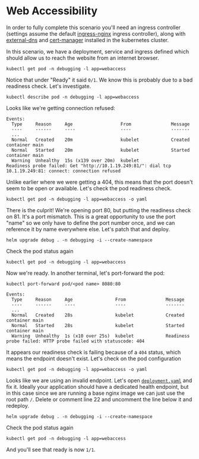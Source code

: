 # Web Accessibility

In order to fully complete this scenario you'll need an ingress controller (settings assume the default [ingress-nginx](https://github.com/kubernetes/ingress-nginx) ingress controller), along with [external-dns](https://github.com/kubernetes-sigs/external-dns) and [cert-manager](https://cert-manager.io/) installed in the kubernetes cluster.

In this scenario, we have a deployment, service and ingress defined which should allow us to reach the website from an internet browser.

```shell
kubectl get pod -n debugging -l app=webaccess
```

Notice that under "Ready" it said `0/1`. We know this is probably due to a bad readiness check. Let's investigate.

```shell
kubectl describe pod -n debugging -l app=webaccess
```

Looks like we're getting connection refused:
```shell
Events:
  Type     Reason     Age                  From               Message
  ----     ------     ----                 ----               -------
  ...
  Normal   Created    20m                  kubelet            Created container main
  Normal   Started    20m                  kubelet            Started container main
  Warning  Unhealthy  15s (x139 over 20m)  kubelet            Readiness probe failed: Get "http://10.1.19.249:81/": dial tcp 10.1.19.249:81: connect: connection refused
```

Unlike earlier where we were getting a 404, this means that the port doesn't seem to be open or available. Let's check the pod readiness check.

```shell
kubectl get pod -n debugging -l app=webaccess -o yaml
```

There is the culprit! We're opening port 80, but putting the readiness check on 81. It's a port mismatch. This is a great opportunity to use the port "name" so we only have to define the port number once, and we can reference it by name everywhere else. Let's patch that and deploy.

```shell
helm upgrade debug . -n debugging -i --create-namespace
```

Check the pod status again

```shell
kubectl get pod -n debugging -l app=webaccess
```

Now we're ready. In another terminal, let's port-forward the pod:

```shell
kubectl port-forward pod/<pod name> 8080:80
```

```shell
Events:
  Type     Reason     Age                From               Message
  ----     ------     ----               ----               -------
  ...
  Normal   Created    28s                kubelet            Created container main
  Normal   Started    28s                kubelet            Started container main
  Warning  Unhealthy  1s (x10 over 25s)  kubelet            Readiness probe failed: HTTP probe failed with statuscode: 404
```

It appears our readiness check is failing because of a `404` status, which means the endpoint doesn't exist. Let's check on the pod configuration

```shell
kubectl get pod -n debugging -l app=webaccess -o yaml
```

Looks like we are using an invalid endpoint. Let's open [`deployment.yaml`](deployment.yaml) and fix it. Ideally your application should have a dedicated health endpoint, but in this case since we are running a base nginx image we can just use the root path `/`. Delete or comment line 22 and uncomment the line below it and redeploy.

```shell
helm upgrade debug . -n debugging -i --create-namespace
```

Check the pod status again

```shell
kubectl get pod -n debugging -l app=webaccess
```

And you'll see that ready is now `1/1`.